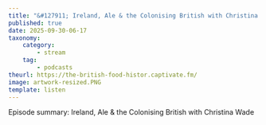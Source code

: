 ```yaml
---
title: "&#127911; Ireland, Ale & the Colonising British with Christina Wade"
published: true
date: 2025-09-30-06-17
taxonomy:
    category:
        - stream
    tag:
        - podcasts
theurl: https://the-british-food-histor.captivate.fm/
image: artwork-resized.PNG
template: listen
---
```


Episode summary: Ireland, Ale & the Colonising British with Christina Wade
